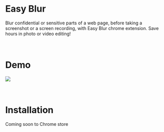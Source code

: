 # Easy Blur
Blur confidential or sensitive parts of a web page, before taking a screenshot or a screen recording, with Easy Blur chrome extension. Save hours in photo or video editing!
<br />
<br />
<br />

# Demo
<img src="demo.gif" />
<br />
<br />
<br />

# Installation
Coming soon to Chrome store